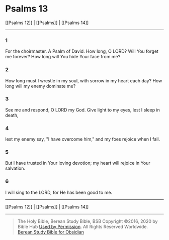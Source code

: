 # Psalms 13

[[Psalms 12]] | [[Psalms]] | [[Psalms 14]]

---

### 1
For the choirmaster. A Psalm of David. How long, O LORD? Will You forget me forever? How long will You hide Your face from me?

### 2
How long must I wrestle in my soul, with sorrow in my heart each day? How long will my enemy dominate me?

### 3
See me and respond, O LORD my God. Give light to my eyes, lest I sleep in death,

### 4
lest my enemy say, "I have overcome him," and my foes rejoice when I fall.

### 5
But I have trusted in Your loving devotion; my heart will rejoice in Your salvation.

### 6
I will sing to the LORD, for He has been good to me.

---

[[Psalms 12]] | [[Psalms]] | [[Psalms 14]]

---

> The Holy Bible, Berean Study Bible, BSB
> Copyright &copy;2016, 2020 by Bible Hub
> [Used by Permission](https://berean.bible/terms.htm). All Rights Reserved Worldwide.
> [Berean Study Bible for Obsidian](https://github.com/gapmiss/berean-study-bible-for-obsidian)


